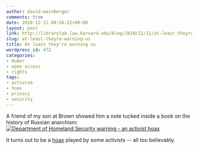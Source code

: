 ```yaml
---
author: david-weinberger
comments: true
date: 2010-12-12 00:56:22+00:00
layout: post
link: http://librarylab.law.harvard.edu/blog/2010/12/11/at-least-theyre-warning-us/
slug: at-least-theyre-warning-us
title: At least they're warning us
wordpress_id: 472
categories:
- Humor
- open access
- rights
tags:
- activism
- hoax
- privacy
- security
---
```


A friend of my son at Brown showed him a note  tucked inside a book on the history of Russian anarchism:
[![Department of Homeland Security warning - an activist hoax](http://librarylab.law.harvard.edu/blog/wp-content/uploads/2010/12/dhs-unsafe-book-205x300.jpg)](http://librarylab.law.harvard.edu/blog/wp-content/uploads/2010/12/dhs-unsafe-book.jpg)

It turns out to be a [hoax](http://ultraviolet.in/2009/06/30/the-fear-of-feminism/) played by some activists -- all too believably.

